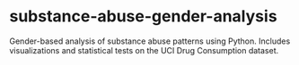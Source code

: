 # substance-abuse-gender-analysis
Gender-based analysis of substance abuse patterns using Python. Includes visualizations and statistical tests on the UCI Drug Consumption dataset.
